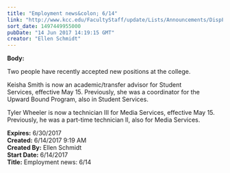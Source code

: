 ```yaml
---
title: "Employment news&colon; 6/14"
link: "http://www.kcc.edu/FacultyStaff/update/Lists/Announcements/DispForm.aspx?ID=2459"
sort_date: 1497449955000
pubDate: "14 Jun 2017 14:19:15 GMT"
creator: "Ellen Schmidt"
---
```


<div><b>Body:</b> <div class="ExternalClass51A4ACCF2A4745B3A9CEFED3589C7D55"><p>​Two people have recently accepted new positions at the college.</p>
<p>Keisha Smith is now an academic/transfer advisor for Student Services, effective May 15. Previously, she was a coordinator for the Upward Bound Program, also in Student Services.</p>
<p>Tyler Wheeler is now a technician III for Media Services, effective May 15. Previously, he was a part-time technician II, also for Media Services.</p></div></div>
<div><b>Expires:</b> 6/30/2017</div>
<div><b>Created:</b> 6/14/2017 9:19 AM</div>
<div><b>Created By:</b> Ellen Schmidt</div>
<div><b>Start Date:</b> 6/14/2017</div>
<div><b>Title:</b> Employment news: 6/14</div>
